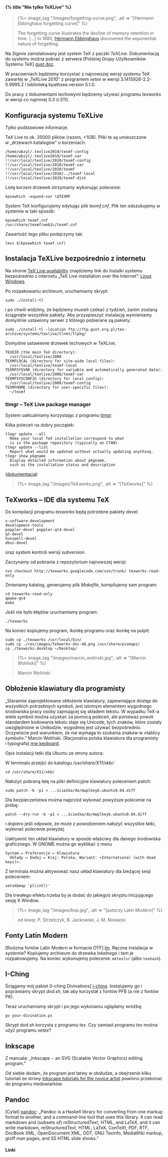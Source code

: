 #### {% title "Nie tylko TeXLive" %}

<blockquote>
  {%= image_tag "/images/forgetting-curve.png", :alt => "[Hermann Ebbinghaus forgetting curve]" %}
  <p>The forgetting curve illustrates the decline of memory retention in time. […]
    In 1885, <a href="http://en.wikipedia.org/wiki/Forgetting_curve">Hermann Ebbinghaus</a>
    discovered the exponential nature of forgetting.</p>
</blockquote>

Na *Sigmie* zainstalowany jest system TeX z paczki *TeXLive*.
Dokumentację do systemu można pobrać z serwera
[Polskiej Grupy Użytkowników Systemu TeX] [gust doc].

W pracowniach będziemy korzystać z najnowszej wersji
systemu TeX zawartej w „TeXLive 2010” z programem
*xetex* w wersji 3.1415926-2.2-0.9995.2
i biblioteką kpathsea version 5.1.0.

Do pracy z dokumentami techowymi będziemy używać programu
*texworks* w wersji co najmniej 0.3 (r.511).


## Konfiguracja systemu TeXLive

Tylko podstawowe informacje.

TeX Live to ok. 35000 plików (razem, +1GB).
Pliki te są umieszczone w „drzewach katalogów” o korzeniach:

    /home/wbzyl/.texlive2010/texmf-config
    /home/wbzyl/.texlive2010/texmf-var
    !!/usr/local/texlive/2010/texmf-config
    !!/usr/local/texlive/2010/texmf-var
    !!/usr/local/texlive/2010/texmf
    !!/usr/local/texlive/2010/../texmf-local
    !!/usr/local/texlive/2010/texmf-dist

Listę korzeni drzewek otrzymamy wykonując polecenie:

    kpsewhich -expand-var \$TEXMF

System TeX konfigurujemy edytując plik *texmf.cnf*.
Plik ten odszukujemy w systemie w taki sposób:

    kpsewhich texmf.cnf
    /usr/share/texmf/web2c/texmf.cnf

Zawartość tego pliku podejrzymy tak:

    less $(kpsewhich texmf.cnf)


## Instalacja TeXLive bezpośrednio z internetu

Na stronie [TeX Live availability](http://www.tug.org/texlive/acquire.html)
znajdziemy link do instalki systemu bezpośrednio z internetu
„TeX Live installation over the Internet”:
[Linux](http://mirror.ctan.org/systems/texlive/tlnet/install-tl-unx.tar.gz)
[Windows](http://mirror.ctan.org/systems/texlive/tlnet/install-tl.zip).

Po rozpakowaniu archiwum, uruchamiamy skrypt:

    sudo ./install-tl

i po chwili widzimy, że będziemy musieli czekać z tydzień, zanim
zostaną ściągnięte wszystkie pakiety. Aby przyspieszyć instalację
wymieniamy domyślnie ustawiony serwer z którego pobierane są pakiety:

    sudo ./install-tl -location ftp://ftp.gust.org.pl/tex-archive/systems/texlive/tlnet/tlpkg/

Domyślne ustawienie drzewek techowych w TeXLive:

    TEXDIR (the main TeX directory):
      /usr/local/texlive/2008
    TEXMFLOCAL (directory for site-wide local files):
      /usr/local/texlive/texmf-local
    TEXMFSYSVAR (directory for variable and automatically generated data):
      /usr/local/texlive/2008/texmf-var
    TEXMFSYSCONFIG (directory for local config):
      /usr/local/texlive/2008/texmf-config
    TEXMFHOME (directory for user-specific files):
      ~/texmf

### tlmgr – TeX Live package manager

System uaktualniamy korzystając z programu
[tlmgr](http://www.tug.org/texlive/tlmgr.html):

Kilka poleceń na dobry początek:

    tlmgr update --all
      Make your local TeX installation correspond to what
      is in the package repository (typically on CTAN).
    tlmgr update --list
      Report what would be updated without actually updating anything.
    tlmgr show pkgname
      Display detailed information about pkgname,
      such as the installation status and description

\([dokumentacja](http://www.tug.org/texlive/doc/tlmgr.html)\)


<blockquote>
  {%= image_tag "/images/TeXworks.png", :alt => "[TeXworks]" %}
</blockquote>

## TeXworks – IDE dla systemu TeX

Do kompilacji programu *texworks* będą potrzebne pakiety devel:

    x-software-development
    development-tools
    poppler-devel poppler-qt4-devel
    qt-devel
    hunspell-devel
    dbus-devel

oraz system kontroli wersji *subversion*.

Zaczynamy od pobrania z repozytorium najnowszej wersji:

    svn checkout http://texworks.googlecode.com/svn/trunk/ texworks-read-only

Zmieniamy katalog, generujemy plik *Makefile*, kompilujemy sam program:

    cd texworks-read-only
    qmake-qt4
    make

Jeśli nie było błędów uruchamiamy program:

    ./texworks

Na koniec kopiujemy program, ikonkę programu oraz ikonkę na pulpit:

    sudo cp ./texworks /usr/local/bin/
    sudo cp ./res/images/TeXworks-doc-48.png /usr/share/pixmaps/
    cp ./texworks.desktop ~/Desktop/


<blockquote>
  {%= image_tag "/images/marcin_wolinski.jpg", :alt => "[Marcin Woliński]" %}
  <p class="center">Marcin Woliński</p>
</blockquote>

## Obłożenie klawiatury dla programisty

„Starannie zaprojektowane obłożenie klawiatury, zapewniające dostęp do
wszystkich potrzebnych symboli, jest istotnym elementem wygodnego
środowiska pracy osoby zajmującej się składem tekstu. W wypadku TeX-a
wiele symboli można uzyskać za pomocą poleceń, ale ponieważ powoli
standardem kodowania tekstu staje się Unicode, tych znaków, które
zostały uwzględnione w Unikodzie, wygodniej jest używać
bezpośrednio. Oczywiście pod warunkiem, że nie wymaga to szukania
znaków w «tablicy symboli».”
Marcin Woliński. [Racjonalna polska klawiatura dla programisty i&nbsp;typografa] [mw keyboard].

Opis instalacji łatki dla Ubuntu ze strony autora:

W terminalu przejść do katalogu */usr/share/X11/xkb/*:

    cd /usr/share/X11/xkb/

Nałożyć pobraną łatę na pliki definicyjne klawiatury poleceniem *patch*:

    sudo patch -b -p1 < ...ścieżka/do/mwplkeyb.ubuntu9.04.diff

Dla bezpieczeństwa można najprzód wykonać powyższe polecenie na próbę:

    patch --dry-run -b -p1 < ...ścieżka/do/mwplkeyb.ubuntu9.04.diff

i dopiero jeśli odpowie, że może z powodzeniem nałożyć wszystkie
łatki, wykonać polecenie powyżej.

Uaktywnić ten układ klawiatury w sposób właściwy dla danego środowiska
graficznego. W GNOME można go wyklikać z menu

    System ↦ Preferencje ↦ Klawiatura
      Układy ↦ Dodaj ↦ Kraj: Polska, Wariant: «International (with dead keys)».

Z terminala można aktywować nasz układ klawiatury dla bieżącej sesji poleceniem:

    setxkbmap 'pl(intl)'

Dla trwałego efektu trzeba by je dodać do jakiegoś skryptu
inicjującego sesję X Window.


<blockquote>
  {%= image_tag "/images/bop.jpg", :alt => "[autorzy Latin Modern]" %}
  <p class="center">od lewej: P.&nbsp;Strzelczyk, B. Jackowski, J.&nbsp;M. Nowacki</p>
</blockquote>

## Fonty Latin Modern

[Rodzina fontów Latin Modern w formacie OTF] [lm].
Ręczna instalacja w systemie? Kopiujemy archiwum do drzewka
*lokalnego* i tam je rozpakowujemy. Na koniec wykonujemy
polecenie: `mktexlsr` (albo `texhash`).


## I-Ching

Ściągamy mój pakiet [I-ching Divinations] [i-ching].
Instalujemy go i poprawiamy skrypt *dod.sh*, tak
aby korzystał z fontów PFB (a nie z fontów PK).

Teraz uruchamiamy skrypt i po jego wykonaniu oglądamy wróżbę:

    gv your-divination.ps

Skrypt *dod.sh* korzysta z programu *tex*.
Czy zamiast programu *tex* można użyć programu *xetex*?


## Inkscape

Z manuala: „Inkscape − an SVG (Scalable Vector Graphics) editing program.”

Od siebie dodam, że program jest łatwy w obsłudze,
a obejrzenie kilku tutoriali ze strony
[Inkscape tutorials for the novice artist](http://screencasters.heathenx.org/)
powinno przekonać do programu niedowiarków.


## Pandoc

[Cytat] [pandoc]: „Pandoc is a Haskell library for converting from one markup
format to another, and a command-line tool that uses this library. It
can read markdown and (subsets of) reStructuredText, HTML, and LaTeX,
and it can write markdown, reStructuredText, HTML, LaTeX, ConTeXt,
PDF, RTF, DocBook XML, OpenDocument XML, ODT, GNU Texinfo, MediaWiki
markup, groff man pages, and S5 HTML slide shows.”


#### Linki

[gust doc]: http://www.gust.org.pl/doc "Dokumentacje — GUST"
[lm]: http://www.gust.org.pl/projects/e-foundry/latin-modern/download "Latin Modern collection"
[mw keyboard]: http://marcinwolinski.pl/keyboard/ "Racjonalna polska klawiatura dla programisty…"

[i-ching]: http://www.ctan.org/tex-archive/fonts/psfonts/i-ching/ "I-Ching Divinations"

[pandoc]: http://johnmacfarlane.net/pandoc/ "Pandoc"
